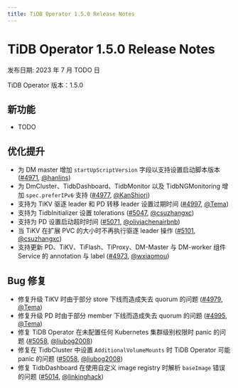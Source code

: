 ```yaml
---
title: TiDB Operator 1.5.0 Release Notes
---
```


# TiDB Operator 1.5.0 Release Notes

发布日期: 2023 年 7 月 TODO 日

TiDB Operator 版本：1.5.0

## 新功能

- TODO

## 优化提升

- 为 DM master 增加 `startUpScriptVersion` 字段以支持设置启动脚本版本 ([#4971](https://github.com/pingcap/tidb-operator/pull/4971), [@hanlins](https://github.com/hanlins))
- 为 DmCluster、TidbDashboard、TidbMonitor 以及 TidbNGMonitoring 增加 `spec.preferIPv6` 支持 ([#4977](https://github.com/pingcap/tidb-operator/pull/4977), [@KanShiori](https://github.com/KanShiori))
- 支持为 TiKV 驱逐 leader 和 PD 转移 leader 设置过期时间 ([#4997](https://github.com/pingcap/tidb-operator/pull/4997), [@Tema](https://github.com/Tema))
- 支持为 TidbInitializer 设置 tolerations  ([#5047](https://github.com/pingcap/tidb-operator/pull/5047), [@csuzhangxc](https://github.com/csuzhangxc))
- 支持为 PD 设置启动超时时间 ([#5071](https://github.com/pingcap/tidb-operator/pull/5071), [@oliviachenairbnb](https://github.com/oliviachenairbnb))
- 当 TiKV 在扩展 PVC 的大小时不再执行驱逐 leader 操作 ([#5101](https://github.com/pingcap/tidb-operator/pull/5101), [@csuzhangxc](https://github.com/csuzhangxc))
- 支持更新 PD、TiKV、TiFlash、TiProxy、DM-Master 与 DM-worker 组件 Service 的 annotation 与 label ([#4973](https://github.com/pingcap/tidb-operator/pull/4973), [@wxiaomou](https://github.com/wxiaomou))

## Bug 修复

- 修复升级 TiKV 时由于部分 store 下线而造成失去 quorum 的问题 ([#4979](https://github.com/pingcap/tidb-operator/pull/4979), [@Tema](https://github.com/Tema))
- 修复升级 PD 时由于部分 member 下线而造成失去 quorum 的问题 ([#4995](https://github.com/pingcap/tidb-operator/pull/4995), [@Tema](https://github.com/Tema))
- 修复 TiDB Operator 在未配置任何 Kubernetes 集群级别权限时 panic 的问题 ([#5058](https://github.com/pingcap/tidb-operator/pull/5058), [@liubog2008](https://github.com/liubog2008))
- 修复在 TidbCluster 中设置 `AdditionalVolumeMounts` 时 TiDB Operator 可能 panic 的问题 ([#5058](https://github.com/pingcap/tidb-operator/pull/5058), [@liubog2008](https://github.com/liubog2008))
- 修复 TidbDashboard 在使用自定义 image registry 时解析 `baseImage` 错误的问题 ([#5014](https://github.com/pingcap/tidb-operator/pull/5014), [@linkinghack](https://github.com/linkinghack))
